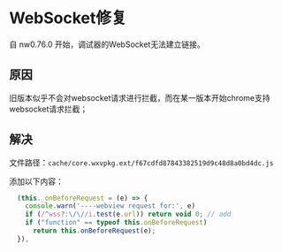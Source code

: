 # WebSocket修复

自 nw0.76.0 开始，调试器的WebSocket无法建立链接。

## 原因

旧版本似乎不会对websocket请求进行拦截，而在某一版本开始chrome支持websocket请求拦截；



## 解决

文件路径：`cache/core.wxvpkg.ext/f67cdfd87843382519d9c48d8a0bd4dc.js`

添加以下内容：

```javascript
  (this._onBeforeRequest = (e) => {
    console.warn('----webview request for:', e)
    if (/^wss?:\/\//i.test(e.url)) return void 0; // add
    if ("function" == typeof this.onBeforeRequest)
      return this.onBeforeRequest(e);
  }),
```